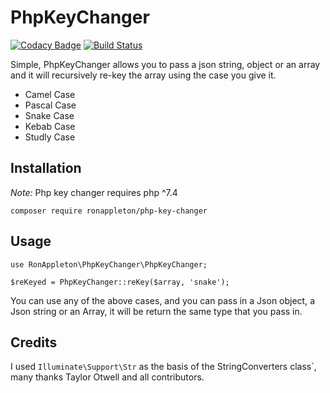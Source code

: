 # PhpKeyChanger

[![Codacy Badge](https://app.codacy.com/project/badge/Grade/61abb04599ea49acb623962f171b330e)](https://www.codacy.com/manual/ronappleton/php-key-changer?utm_source=github.com&amp;utm_medium=referral&amp;utm_content=ronappleton/php-key-changer&amp;utm_campaign=Badge_Grade)
[![Build Status](https://travis-ci.org/ronappleton/php-key-changer.svg?branch=master)](https://travis-ci.org/ronappleton/php-key-changer)

Simple, PhpKeyChanger allows you to pass a json string, object or an array and it will recursively re-key the array using the case you give it.

-   Camel Case
-   Pascal Case
-   Snake Case
-   Kebab Case
-   Studly Case

## Installation

*Note:* Php key changer requires php ^7.4

`composer require ronappleton/php-key-changer`

## Usage

`use RonAppleton\PhpKeyChanger\PhpKeyChanger;`

`$reKeyed = PhpKeyChanger::reKey($array, 'snake');`

You can use any of the above cases, and you can pass in a Json object, a Json string or an Array, it will be return the same type that you pass in.

## Credits

I used `Illuminate\Support\Str` as the basis of the StringConverters class`, many thanks Taylor Otwell and all contributors.
